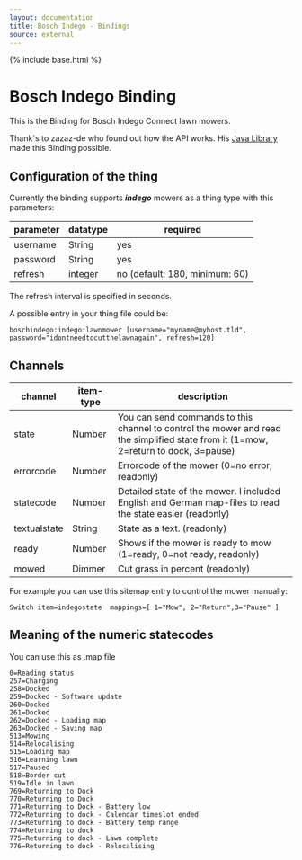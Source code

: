 ```yaml
---
layout: documentation
title: Bosch Indego - Bindings
source: external
---
```

<!-- Attention authors: Do not edit directly. Please add your changes to the appropriate source repository -->

{% include base.html %}

# Bosch Indego Binding

This is the Binding for Bosch Indego Connect lawn mowers.

Thank´s to zazaz-de who found out how the API works. His [Java Library](https://github.com/zazaz-de/iot-device-bosch-indego-controller) made this Binding possible. 

## Configuration of the thing


Currently the binding supports  ***indego***  mowers as a thing type with this parameters: 

| parameter  | datatype  | required |
|---|---|---|
| username      | String | yes |
| password      | String | yes |
| refresh       | integer| no (default: 180, minimum: 60)|

The refresh interval is specified in seconds. 

A possible entry in your thing file could be:

```
boschindego:indego:lawnmower [username="myname@myhost.tld", password="idontneedtocutthelawnagain", refresh=120]
```


## Channels

 channel  | item-type  | description |
|---|---|---|
| state      | Number | You can send commands to this channel to control the mower and read the simplified state from it (1=mow, 2=return to dock, 3=pause)|
| errorcode      | Number | Errorcode of the mower (0=no error, readonly) |
| statecode       | Number | Detailed state of the mower. I included English and German map-files to read the state easier (readonly)|
|textualstate| String| State as a text. (readonly)|
|ready | Number | Shows if the mower is ready to mow (1=ready, 0=not ready, readonly)|
|mowed | Dimmer | Cut grass in percent (readonly)|

For example you can use this sitemap entry to control the mower manually:

```
Switch item=indegostate  mappings=[ 1="Mow", 2="Return",3="Pause" ]
```

## Meaning of the numeric statecodes

You can use this as .map file

```
0=Reading status
257=Charging
258=Docked
259=Docked - Software update
260=Docked
261=Docked
262=Docked - Loading map
263=Docked - Saving map
513=Mowing
514=Relocalising
515=Loading map
516=Learning lawn
517=Paused
518=Border cut
519=Idle in lawn
769=Returning to Dock
770=Returning to Dock
771=Returning to Dock - Battery low
772=Returning to dock - Calendar timeslot ended
773=Returning to dock - Battery temp range
774=Returning to dock
775=Returning to dock - Lawn complete
776=Returning to dock - Relocalising
```




